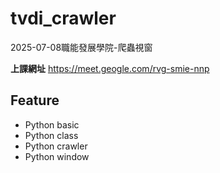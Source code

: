 # tvdi_crawler
2025-07-08職能發展學院-爬蟲視窗

**上課網址**
https://meet.geogle.com/rvg-smie-nnp

## Feature

- Python basic
- Python class
- Python crawler
- Python window
